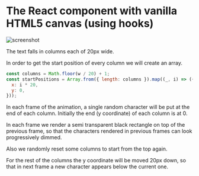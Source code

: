 # The React component with vanilla HTML5 canvas (using hooks)

![screenshot](screenshot.gif)

The text falls in columns each of 20px wide.

In order to get the start position of every column we will create an array.

```javascript
const columns = Math.floor(w / 20) + 1;
const startPositions = Array.from({ length: columns }).map((_, i) => ({
  x: i * 20,
  y: 0,
}));
```

In each frame of the animation, a single random character will be put at the end of each column. Initially the end (y coordinate) of each column is at 0.

In each frame we render a semi transparent black rectangle on top of the previous frame, so that the characters rendered in previous frames can look progressively dimmed.

Also we randomly reset some columns to start from the top again.

For the rest of the columns the y coordinate will be moved 20px down, so that in next frame a new character appears below the current one.
